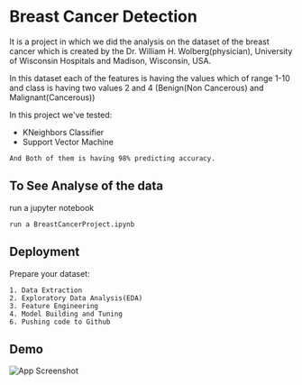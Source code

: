 
# Breast Cancer Detection

It is a project in which we did the analysis on the dataset of the breast cancer which is created by the Dr. William H. Wolberg(physician), University of Wisconsin Hospitals and Madison, Wisconsin, USA.

In this dataset each of the features is having the values which of range 1-10 and class is having two values 2 and 4 (Benign(Non Cancerous) and Malignant(Cancerous))

In this project we've tested:
* KNeighbors Classifier
* Support Vector Machine

```And Both of them is having 98% predicting accuracy.```

## To See Analyse of the data
run a jupyter notebook
```
run a BreastCancerProject.ipynb
```
## Deployment
Prepare your dataset:
```
1. Data Extraction
2. Exploratory Data Analysis(EDA)
3. Feature Engineering
4. Model Building and Tuning
6. Pushing code to Github
```


## Demo

![App Screenshot](https://raw.githubusercontent.com/Franky-Saxena/Breast-Cancer-Detection/main/Untitled1.png)

